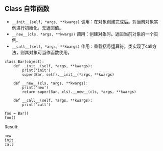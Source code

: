 ## Class 自带函数
- `__init__(self, *args, **kwargs)`
    调用：在对象创建完成后。对当前对象实例进行初始化，无返回值。
- `__new__(cls, *args, **kwargs)`
    调用：创建对象时。返回当前对象的一个实例。
- `__call__(self, *args, **kwargs)`
    作用：重载括号运算符。类实现了call方法，则其对象可当作函数使用。

```
class Bar(object):
    def __init__(self, *args, **kwargs):
        print('init')
        super(Bar, self).__init__(*args, **kwargs)
    
    def __new__(cls, *args, **kwargs):
        print('new')
        return super(Bar, cls).__new__(cls, *args, **kwargs)

    def __call__(self, *args, **kwargs):
        print('call')
        
foo = Bar()
foo()
```
Result:
```
new
init
call
```


